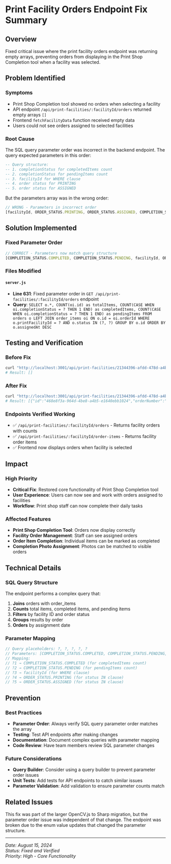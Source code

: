 # Print Facility Orders Endpoint Fix Summary

## Overview
Fixed critical issue where the print facility orders endpoint was returning empty arrays, preventing orders from displaying in the Print Shop Completion tool when a facility was selected.

## Problem Identified

### **Symptoms**
- Print Shop Completion tool showed no orders when selecting a facility
- API endpoint `/api/print-facilities/:facilityId/orders` returned empty arrays `[]`
- Frontend `fetchFacilityData` function received empty data
- Users could not see orders assigned to selected facilities

### **Root Cause**
The SQL query parameter order was incorrect in the backend endpoint. The query expected parameters in this order:

```sql
-- Query structure:
-- 1. completionStatus for completedItems count
-- 2. completionStatus for pendingItems count  
-- 3. facilityId for WHERE clause
-- 4. order status for PRINTING
-- 5. order status for ASSIGNED
```

But the parameters array was in the wrong order:
```javascript
// WRONG - Parameters in incorrect order
[facilityId, ORDER_STATUS.PRINTING, ORDER_STATUS.ASSIGNED, COMPLETION_STATUS.COMPLETED, COMPLETION_STATUS.PENDING]
```

## Solution Implemented

### **Fixed Parameter Order**
```javascript
// CORRECT - Parameters now match query structure
[COMPLETION_STATUS.COMPLETED, COMPLETION_STATUS.PENDING, facilityId, ORDER_STATUS.PRINTING, ORDER_STATUS.ASSIGNED]
```

### **Files Modified**

#### **`server.js`**
- **Line 631**: Fixed parameter order in `GET /api/print-facilities/:facilityId/orders` endpoint
- **Query**: `SELECT o.*, COUNT(oi.id) as totalItems, COUNT(CASE WHEN oi.completionStatus = ? THEN 1 END) as completedItems, COUNT(CASE WHEN oi.completionStatus = ? THEN 1 END) as pendingItems FROM orders o LEFT JOIN order_items oi ON o.id = oi.orderId WHERE o.printFacilityId = ? AND o.status IN (?, ?) GROUP BY o.id ORDER BY o.assignedAt DESC`

## Testing and Verification

### **Before Fix**
```bash
curl "http://localhost:3001/api/print-facilities/21344396-afdd-478d-a4b5-e1640ebb1024/orders"
# Result: []
```

### **After Fix**
```bash
curl "http://localhost:3001/api/print-facilities/21344396-afdd-478d-a4b5-e1640ebb1024/orders"
# Result: [{"id":"468e8f3a-964d-4be8-a4b5-e1640ebb1024","orderNumber":"ORD-003",...}, {"id":"7275bb02-64be-4ed2-9941-09f6a58fcbeb","orderNumber":"ORD-001",...}]
```

### **Endpoints Verified Working**
- ✅ `/api/print-facilities/:facilityId/orders` - Returns facility orders with counts
- ✅ `/api/print-facilities/:facilityId/order-items` - Returns facility order items
- ✅ Frontend now displays orders when facility is selected

## Impact

### **High Priority**
- **Critical Fix**: Restored core functionality of Print Shop Completion tool
- **User Experience**: Users can now see and work with orders assigned to facilities
- **Workflow**: Print shop staff can now complete their daily tasks

### **Affected Features**
- **Print Shop Completion Tool**: Orders now display correctly
- **Facility Order Management**: Staff can see assigned orders
- **Order Item Completion**: Individual items can be marked as completed
- **Completion Photo Assignment**: Photos can be matched to visible orders

## Technical Details

### **SQL Query Structure**
The endpoint performs a complex query that:
1. **Joins** orders with order_items
2. **Counts** total items, completed items, and pending items
3. **Filters** by facility ID and order status
4. **Groups** results by order
5. **Orders** by assignment date

### **Parameter Mapping**
```javascript
// Query placeholders: ?, ?, ?, ?, ?
// Parameters: [COMPLETION_STATUS.COMPLETED, COMPLETION_STATUS.PENDING, facilityId, ORDER_STATUS.PRINTING, ORDER_STATUS.ASSIGNED]
// Mapping:
// ?1 → COMPLETION_STATUS.COMPLETED (for completedItems count)
// ?2 → COMPLETION_STATUS.PENDING (for pendingItems count)  
// ?3 → facilityId (for WHERE clause)
// ?4 → ORDER_STATUS.PRINTING (for status IN clause)
// ?5 → ORDER_STATUS.ASSIGNED (for status IN clause)
```

## Prevention

### **Best Practices**
- **Parameter Order**: Always verify SQL query parameter order matches the array
- **Testing**: Test API endpoints after making changes
- **Documentation**: Document complex queries with parameter mapping
- **Code Review**: Have team members review SQL parameter changes

### **Future Considerations**
- **Query Builder**: Consider using a query builder to prevent parameter order issues
- **Unit Tests**: Add tests for API endpoints to catch similar issues
- **Parameter Validation**: Add validation to ensure parameter counts match

## Related Issues

This fix was part of the larger OpenCV.js to Sharp migration, but the parameter order issue was independent of that change. The endpoint was broken due to the enum value updates that changed the parameter structure.

---

*Date: August 15, 2024*  
*Status: Fixed and Verified*  
*Priority: High - Core Functionality* 